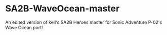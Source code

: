 # SA2B-WaveOcean-master
An edited version of kell's SA2B Heroes master for Sonic Adventure P-02's Wave Ocean port!
